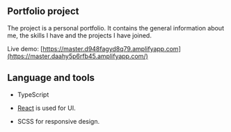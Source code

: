 ## Portfolio project

The project is a personal portfolio. It contains the general information about me, the skills I have and the projects I have joined. 

Live demo: [https://master.d948fagyd8q79.amplifyapp.com](https://master.daahy5p6rfb45.amplifyapp.com/)

## Language and tools

* TypeScript 

* [React](https://reactjs.org/) is used for UI.

* SCSS for responsive design.
